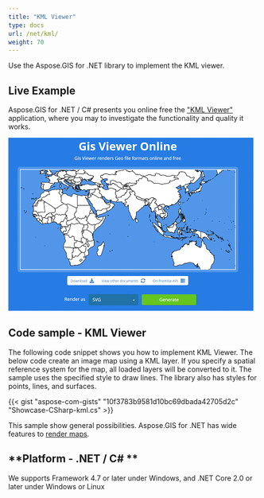 ```yaml
---
title: "KML Viewer"
type: docs
url: /net/kml/
weight: 70
---
```


Use the Aspose.GIS for .NET library to implement the KML viewer.

## **Live Example**

Aspose.GIS for .NET / C# presents you online free the ["KML Viewer"](https://products.aspose.app/gis/viewer/kml) application, where you may to investigate the functionality and quality it works.

![KML viewer app](viewer.png)

## **Code sample - KML Viewer**

The following code snippet shows you how to implement KML Viewer. The below code create an image map using a KML layer. If you specify a spatial reference system for the map, all loaded layers will be converted to it. 
The sample uses the specified style to draw lines. The library also has styles for points, lines, and surfaces.

{{< gist "aspose-com-gists" "10f3783b9581d10bc69dbada42705d2c" "Showcase-CSharp-kml.cs" >}}

This sample show general possibilities. Aspose.GIS for .NET has wide features to [render maps](https://docs.aspose.com/gis/net/map-rendering/).

## **Platform - .NET / C# **

We supports Framework 4.7 or later under Windows, and .NET Core 2.0 or later under Windows or Linux
